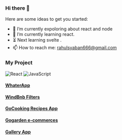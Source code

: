 ### Hi there 👋

Here are some ideas to get you started:

- 🔭  I’m currently expoloring about react and node
- 🌱  I’m currently learning react.
- ⏳   Next learning svelte .
- 📫  How to reach me: rahulsyaban666@gmail.com

### My Project
![React](https://img.shields.io/badge/-React-black?style=flat-square&logo=react)
![JavaScript](https://img.shields.io/badge/-JavaScript-black?style=flat-square&logo=javascript)
#### [WhaterApp](https://wheatermaster.netlify.app/)
#### [WindBnb Filters](https://windbnbchallengs.netlify.app/)
#### [GoCooking Recipes App](https://gocooking.netlify.app/)
#### [Gogarden e-commerces](https://gogarden.netlify.app/)
#### [Gallery App](https://darwinantariksa.netlify.app/)
